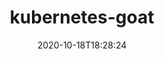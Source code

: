 ---
date: '2020-10-18T18:28:24'
draft: false
metadata:
  description: Kubernetes Goat is "Vulnerable by Design" Kubernetes Cluster.
  homepage: https://madhuakula.com/kubernetes-goat
  name: kubernetes-goat
  owner:
    github_url: https://github.com/madhuakula
    login: madhuakula
    name: Madhu Akula
    url: https://madhuakula.com
  url: https://github.com/madhuakula/kubernetes-goat
tags:
- k8s
title: kubernetes-goat
type: tool
---